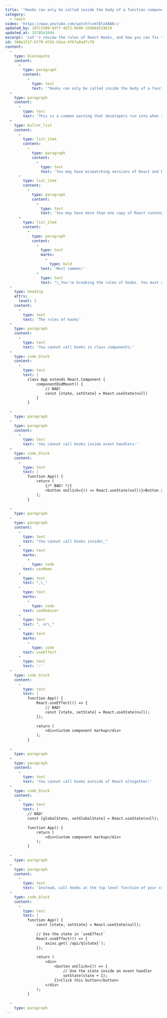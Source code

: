 ```yaml
---
title: '"Hooks can only be called inside the body of a function component" ReactJS error'
category:
  - react
video: 'https://www.youtube.com/watch?v=kf8loX8AN-c'
updated_by: 197c1509-8dff-4d72-9898-334084519619
updated_at: 1578541044
excerpt: 'Let''s review the rules of React Hooks, and how you can fix the "Hooks can only be called inside the body of a function component." error.'
id: 300e372f-bf79-4741-b3aa-4fb7a0adfc70
content:
  -
    type: blockquote
    content:
      -
        type: paragraph
        content:
          -
            type: text
            text: '"Hooks can only be called inside the body of a function component."'
  -
    type: paragraph
    content:
      -
        type: text
        text: 'This is a common warning that developers run into when starting out with hooks in React. There are 3 possible reasons for this warning:'
  -
    type: bullet_list
    content:
      -
        type: list_item
        content:
          -
            type: paragraph
            content:
              -
                type: text
                text: 'You may have mismatching versions of React and ReactDOM.'
      -
        type: list_item
        content:
          -
            type: paragraph
            content:
              -
                type: text
                text: 'You may have more than one copy of React running in your application such that the version of React imported by ReactDOM is not that same version that you import in your application.'
      -
        type: list_item
        content:
          -
            type: paragraph
            content:
              -
                type: text
                marks:
                  -
                    type: bold
                text: 'Most common:'
              -
                type: text
                text: "\_You're breaking the rules of hooks. You must only call hooks while React is rendering a function component."
  -
    type: heading
    attrs:
      level: 3
    content:
      -
        type: text
        text: 'The rules of hooks'
  -
    type: paragraph
    content:
      -
        type: text
        text: 'You cannot call hooks in class components:'
  -
    type: code_block
    content:
      -
        type: text
        text: |
          class App extends React.Component {
              componentDidMount() {
                  // BAD!
                  const [state, setState] = React.useState(null)
              }
          }
          
  -
    type: paragraph
  -
    type: paragraph
    content:
      -
        type: text
        text: 'You cannot call hooks inside event handlers:'
  -
    type: code_block
    content:
      -
        type: text
        text: |
          function App() {
              return (
                  {/* BAD! */}
                  <button onClick={() => React.useState(null)}>Button you can click</button>
              );
          }
          
  -
    type: paragraph
  -
    type: paragraph
    content:
      -
        type: text
        text: "You cannot call hooks inside\_"
      -
        type: text
        marks:
          -
            type: code
        text: useMemo
      -
        type: text
        text: ",\_"
      -
        type: text
        marks:
          -
            type: code
        text: useReducer
      -
        type: text
        text: ", or\_"
      -
        type: text
        marks:
          -
            type: code
        text: useEffect
      -
        type: text
        text: ':'
  -
    type: code_block
    content:
      -
        type: text
        text: |
          function App() {
              React.useEffect(() => {
                  // BAD!
                  const [state, setState] = React.useState(null); 
              });
          
              return (
                  <div>Custom component markup</div>
              );
          }
          
  -
    type: paragraph
  -
    type: paragraph
    content:
      -
        type: text
        text: 'You cannot call hooks outside of React altogether:'
  -
    type: code_block
    content:
      -
        type: text
        text: |
          // BAD!
          const [globalState, setGlobalState] = React.useState(null); 
          
          function App() {
              return (
                  <div>Custom component markup</div>
              );
          }
          
  -
    type: paragraph
  -
    type: paragraph
    content:
      -
        type: text
        text: 'Instead, call hooks at the top level function of your component:'
  -
    type: code_block
    content:
      -
        type: text
        text: |
          function App() {
              const [state, setState] = React.useState(null); 
          
              // Use the state in `useEffect`
              React.useEffect(() => {
                  axios.get(`/api/${state}`);
              });
          
              return (
                  <div>
                      <button onClick={() => {
                          // Use the state inside an event handler
                          setState(state + 1);
                      }}>Click this button</button>
                  </div>
              );
          }
          
  -
    type: paragraph
---
```

